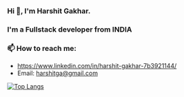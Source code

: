 ### Hi 👋, I'm Harshit Gakhar.

### I'm a Fullstack developer from INDIA

### 📫 How to reach me:
- https://www.linkedin.com/in/harshit-gakhar-7b3921144/
- Email: harshitga@gmail.com


[![Top Langs](https://github-readme-stats.vercel.app/api/top-langs/?username=harshit860&langs_count=8)](https://github.com/harshit860/github-readme-stats)


<!--
**harshit860/harshit860** is a ✨ _special_ ✨ repository because its `README.md` (this file) appears on your GitHub profile.

Here are some ideas to get you started:

- 🔭 I’m currently working on ...
- 🌱 I’m currently learning ...
- 👯 I’m looking to collaborate on ...
- 🤔 I’m looking for help with ...
- 💬 Ask me about ...
- 📫 How to reach me: ...
- 😄 Pronouns: ...
- ⚡ Fun fact: ...
-->
